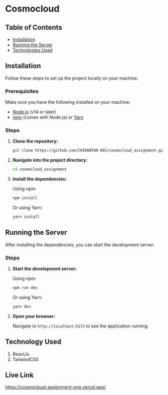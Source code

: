 # Cosmocloud


## Table of Contents

- [Installation](#installation)
- [Running the Server](#running-the-server)
- [Technologies Used](#technologies-used)

## Installation

Follow these steps to set up the project locally on your machine.

### Prerequisites

Make sure you have the following installed on your machine:

- [Node.js](https://nodejs.org/en/download/) (v14 or later)
- [npm](https://www.npmjs.com/get-npm) (comes with Node.js) or [Yarn](https://yarnpkg.com/getting-started/install)

### Steps

1. **Clone the repository:**

    ```bash
    git clone https://github.com/CHIRANTAN-001/cosmocloud_assignment.git
    ```

2. **Navigate into the project directory:**

    ```bash
    cd cosmocloud_assignment
    ```

3. **Install the dependencies:**

    Using npm:

    ```bash
    npm install
    ```

    Or using Yarn:

    ```bash
    yarn install
    ```

## Running the Server

After installing the dependencies, you can start the development server.

### Steps

1. **Start the development server:**

    Using npm:

    ```bash
    npm run dev
    ```

    Or using Yarn:

    ```bash
    yarn dev
    ```

2. **Open your browser:**

    Navigate to `http://localhost:5173` to see the application running.

## Technology Used

1. ReactJs
2. TailwindCSS


## Live Link

https://cosmocloud-assignment-one.vercel.app/
